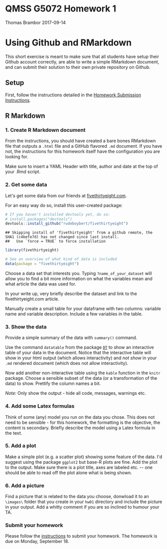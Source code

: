 QMSS G5072 Homework 1
================
Thomas Brambor
2017-09-14

Using Github and RMarkdown
==========================

This short exercise is meant to make sure that all students have setup their Github account correctly, are able to write a simple RMarkdown document, and can submit their solution to their own private repository on Github.

Setup
-----

First, follow the instructions detailed in the [Homework Submission Instructions](/Exercises/homework_submission_instructions.md).

R Markdown
----------

### 1. Create R Markdown document

From the instructions, you should have created a bare bones RMarkdown file that outputs a `.html` file and a GitHub flavored `.md` document. If you have not, the instructions for this homework itself have the configuration you are looking for.

Make sure to insert a YAML Header with title, author and date at the top of your .Rmd script.

### 2. Get some data

Let's get some data from our friends at [fivethirtyeight.com](www.fivethirtyeight.com).

For an easy way do so, install this user-created package:

``` r
# If you haven't installed devtools yet, do so:
# install.packages("devtools")
devtools::install_github("rudeboybert/fivethirtyeight")
```

    ## Skipping install of 'fivethirtyeight' from a github remote, the SHA1 (c4befe7d) has not changed since last install.
    ##   Use `force = TRUE` to force installation

``` r
library(fivethirtyeight)

# See an overview of what kind of data is included
data(package = "fivethirtyeight")
```

Choose a data set that interests you. Typing `?name_of_your_dataset` will allow you to find a bit more information on what the variables mean and what article the data was used for.

In your write up, very briefly describe the dataset and link to the fivethirtyeight.com article.

Manually create a small table for your dataframe with two columns: variable name and variable description. Include a few variables in the table.

### 3. Show the data

Provide a simple summary of the data with `summary()` command.

Use the command `datatable` from the package [`DT`](http://rstudio.github.io/DT/) to show an interactive table of your data in the document. Notice that the interactive table will show in your html output (which allows interactivity) and *not show* in your `.md` rendered document (which does not allow interactivity).

Now add another non-interactive table using the `kable` function in the `knitr` package. Choose a sensible subset of the data (or a transformation of the data) to show. Prettify the column names a bit.

*Note:* Only show the output - hide all code, messages, warnings etc.

### 4. Add some Latex formulas

Think of some (any) model you run on the data you chose. This does not need to be sensible - for this homework, the formatting is the objective, the content is secondary. Briefly describe the model using a Latex formula in the text.

### 5. Add a plot

Make a simple plot (e.g. a scatter plot) showing some feature of the data. I'd suggest using the package `ggplot2` but base-R plots are fine. Add the plot to the output. Make sure there is a plot title, axes are labeled etc. -- one should be able to read off the plot alone what is being shown.

### 6. Add a picture

Find a picture that is related to the data you choose, donwload it to an `\images\` folder that you create in your `hw01` directory and include the picture in your output. Add a whitty comment if you are so inclined to humour your TA.

### Submit your homework

Please follow the [instructions](/Exercises/homework_submission_instructions.md) to submit your homework. The homework is due on Monday, September 18.
